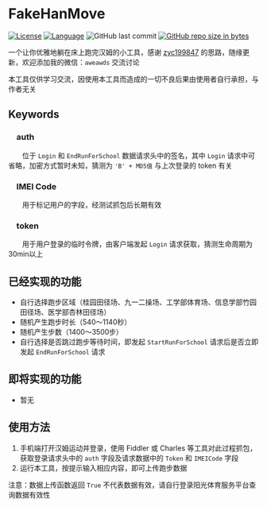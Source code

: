 # FakeHanMove

[![License](https://img.shields.io/badge/license-MIT-red.svg?colorB=D5283A#)](LICENSE)
[![Language](https://img.shields.io/badge/python-3.6-blue.svg)](https://www.python.org/)
![GitHub last commit](https://img.shields.io/github/last-commit/goolhanrry/FakeHanMove.svg)
[![GitHub repo size in bytes](https://img.shields.io/github/repo-size/goolhanrry/FakeHanMove.svg?colorB=ff7e00#)](https://github.com/goolhanrry/FakeHanMove)

一个让你优雅地躺在床上跑完汉姆的小工具，感谢 [zyc199847](https://github.com/zyc199847) 的思路，随缘更新，欢迎添加我的微信：`aweawds` 交流讨论

本工具仅供学习交流，因使用本工具而造成的一切不良后果由使用者自行承担，与作者无关

## Keywords

### &emsp;auth
&emsp;&emsp;位于 `Login` 和 `EndRunForSchool` 数据请求头中的签名，其中 `Login` 请求中可省略，加密方式暂时未知，猜测为 `'B' + MD5值` 与上次登录的 token 有关

### &emsp;IMEI Code
&emsp;&emsp;用于标记用户的字段，经测试抓包后长期有效

### &emsp;token
&emsp;&emsp;用于用户登录的临时令牌，由客户端发起 `Login` 请求获取，猜测生命周期为30min以上

## 已经实现的功能

* 自行选择跑步区域（桂园田径场、九一二操场、工学部体育场、信息学部竹园田径场、医学部杏林田径场）
* 随机产生跑步时长（540～1140秒）
* 随机产生步数（1400～3500步）
* 自行选择是否跳过跑步等待时间，即发起 `StartRunForSchool` 请求后是否立即发起 `EndRunForSchool` 请求

## 即将实现的功能

* 暂无

## 使用方法

 1. 手机端打开汉姆运动并登录，使用 Fiddler 或 Charles 等工具对此过程抓包，获取登录请求头中的 `auth` 字段及请求数据中的 `Token` 和 `IMEICode` 字段
 2. 运行本工具，按提示输入相应内容，即可上传跑步数据
 
 注意：数据上传函数返回 `True` 不代表数据有效，请自行登录阳光体育服务平台查询数据有效性
